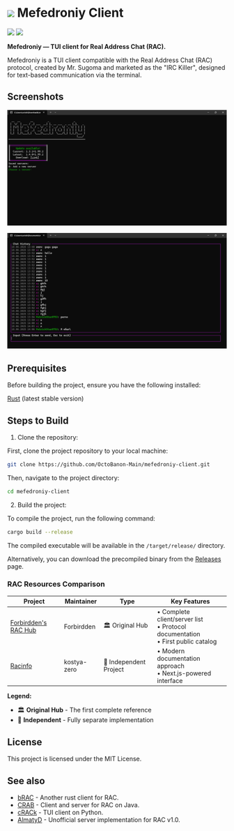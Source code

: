 # [<img src="https://github.com/OctoBanon-Main/mefedroniy-client/blob/main/assets/logo.png?raw=true" height="30">]() Mefedroniy Client

[<img src="https://github.com/user-attachments/assets/f2be5caa-6246-4a6a-9bee-2b53086f9afb" height="30">]()
[<img src="https://github.com/user-attachments/assets/4d35191d-1dbc-4391-a761-6ae7f76ba7af" height="30">]()

**Mefedroniy — TUI client for Real Address Chat (RAC).**

Mefedroniy is a TUI client compatible with the Real Address Chat (RAC) protocol, created by Mr. Sugoma and marketed as the "IRC Killer", designed for text-based communication via the terminal.

## Screenshots

![Screenshot of server selection menu showing a list of saved servers, an option to add a new server, and a notification indicating that a software update is available.](https://github.com/OctoBanon-Main/mefedroniy-client/blob/main/misc/server_selector.png?raw=true)

![Screenshot of the Mefedroniy Client with visible chat messages](https://github.com/OctoBanon-Main/mefedroniy-client/blob/main/misc/chat.png?raw=true)

## Prerequisites

Before building the project, ensure you have the following installed:

[Rust](https://www.rust-lang.org/tools/install) (latest stable version)

## Steps to Build

1. Clone the repository:

First, clone the project repository to your local machine:

```bash
git clone https://github.com/OctoBanon-Main/mefedroniy-client.git
```

Then, navigate to the project directory:

```bash
cd mefedroniy-client
```

2. Build the project:

To compile the project, run the following command:

```bash
cargo build --release
```

The compiled executable will be available in the `/target/release/` directory.

Alternatively, you can download the precompiled binary from the [Releases](https://github.com/OctoBanon-Main/mefedroniy-client/releases) page.

### RAC Resources Comparison

| Project | Maintainer | Type | Key Features |
|---------|------------|------|-------------|
| [Forbirdden's RAC Hub](https://the-stratosphere-solutions.github.io/RAC-Hub/) | Forbirdden | 🏛️ Original Hub | • Complete client/server list<br>• Protocol documentation<br>• First public catalog |
| [Racinfo](https://racinfo.kostyazero.com/) | kostya-zero | 🚀 Independent Project | • Modern documentation approach<br>• Next.js-powered interface |

**Legend:**
- 🏛️ **Original Hub** - The first complete reference
- 🚀 **Independent** - Fully separate implementation

## License

This project is licensed under the MIT License.

## See also

- [bRAC](https://github.com/MeexReay/bRAC) - Another rust client for RAC.
- [CRAB](https://gitea.bedohswe.eu.org/pixtaded/crab) - Client and server for RAC on Java.
- [cRACk](https://github.com/pansangg/cRACk) - TUI client on Python.
- [AlmatyD](https://gitea.bedohswe.eu.org/bedohswe/almatyd) - Unofficial server implementation for RAC v1.0.
